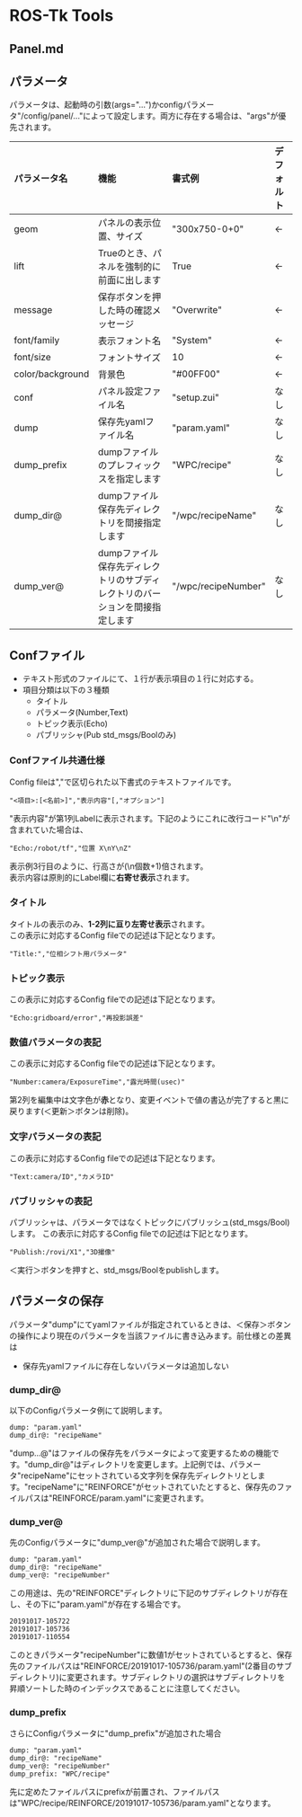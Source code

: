 # ROS-Tk Tools

## Panel.md  

## パラメータ  
パラメータは、起動時の引数(args="...")かconfigパラメータ"/config/panel/..."によって設定します。両方に存在する場合は、"args"が優先されます。

|パラメータ名|機能|書式例|デフォルト|
|:----|:----|:----|:----|
|geom|パネルの表示位置、サイズ|"300x750-0+0"|←|
|lift|Trueのとき、パネルを強制的に前面に出します|True|←|
|message|保存ボタンを押した時の確認メッセージ|"Overwrite"|←|
|font/family|表示フォント名|"System"|←|
|font/size|フォントサイズ|10|←|
|color/background|背景色|"#00FF00"|←|
|conf|パネル設定ファイル名|"setup.zui"|なし|
|dump|保存先yamlファイル名|"param.yaml"|なし|
|dump_prefix|dumpファイルのプレフィックスを指定します|"WPC/recipe"|なし|
|dump_dir@|dumpファイル保存先ディレクトリを間接指定します|"/wpc/recipeName"|なし|
|dump_ver@|dumpファイル保存先ディレクトリのサブディレクトリのバーションを間接指定します|"/wpc/recipeNumber"|なし|

## Confファイル  
- テキスト形式のファイルにて、１行が表示項目の１行に対応する。
- 項目分類は以下の３種類
  - タイトル
  - パラメータ(Number,Text)
  - トピック表示(Echo)
  - パブリッシャ(Pub std_msgs/Boolのみ)
  
### Confファイル共通仕様  
Config fileは","で区切られた以下書式のテキストファイルです。
~~~
"<項目>:[<名前>]","表示内容"[,"オプション"]
~~~
"表示内容"が第1列Labelに表示されます。下記のようにこれに改行コード"\n"が含まれていた場合は、
~~~
"Echo:/robot/tf","位置 X\nY\nZ"
~~~
表示例3行目のように、行高さが(\n個数+1)倍されます。  
表示内容は原則的にLabel欄に**右寄せ表示**されます。

### タイトル  
タイトルの表示のみ、**1-2列に亘り左寄せ表示**されます。  
この表示に対応するConfig fileでの記述は下記となります。
~~~
"Title:","位相シフト用パラメータ"
~~~
### トピック表示    
この表示に対応するConfig fileでの記述は下記となります。
~~~
"Echo:gridboard/error","再投影誤差"
~~~

### 数値パラメータの表記  
この表示に対応するConfig fileでの記述は下記となります。
~~~
"Number:camera/ExposureTime","露光時間(usec)"
~~~

第2列を編集中は文字色が**赤**となり、変更イベントで値の書込が完了すると黒に戻ります(＜更新＞ボタンは削除)。


### 文字パラメータの表記  
この表示に対応するConfig fileでの記述は下記となります。
~~~
"Text:camera/ID","カメラID"
~~~

### パブリッシャの表記  
パブリッシャは、パラメータではなくトピックにパブリッシュ(std_msgs/Bool)します。
この表示に対応するConfig fileでの記述は下記となります。
~~~
"Publish:/rovi/X1","3D撮像"
~~~
＜実行＞ボタンを押すと、std_msgs/Boolをpublishします。  


## パラメータの保存  
パラメータ"dump"にてyamlファイルが指定されているときは、＜保存＞ボタンの操作により現在のパラメータを当該ファイルに書き込みます。前仕様との差異は
- 保存先yamlファイルに存在しないパラメータは追加しない

### dump_dir@  
以下のConfigパラメータ例にて説明します。
~~~
dump: "param.yaml"
dump_dir@: "recipeName"
~~~
"dump...@"はファイルの保存先をパラメータによって変更するための機能です。"dump_dir@"はディレクトリを変更します。上記例では、パラメータ"recipeName"にセットされている文字列を保存先ディレクトリとします。"recipeName"に"REINFORCE"がセットされていたとすると、保存先のファイルパスは"REINFORCE/param.yaml"に変更されます。

### dump_ver@  
先のConfigパラメータに"dump_ver@"が追加された場合で説明します。
~~~
dump: "param.yaml"
dump_dir@: "recipeName"
dump_ver@: "recipeNumber"
~~~
この用途は、先の"REINFORCE"ディレクトリに下記のサブディレクトリが存在し、その下に"param.yaml"が存在する場合です。
~~~
20191017-105722
20191017-105736
20191017-110554
~~~
このときパラメータ"recipeNumber"に数値1がセットされているとすると、保存先のファイルパスは"REINFORCE/20191017-105736/param.yaml"(2番目のサブディレクトリ)に変更されます。サブディレクトリの選択はサブディレクトリを昇順ソートした時のインデックスであることに注意してください。

### dump_prefix  
さらにConfigパラメータに"dump_prefix"が追加された場合
~~~
dump: "param.yaml"
dump_dir@: "recipeName"
dump_ver@: "recipeNumber"
dump_prefix: "WPC/recipe"
~~~
先に定めたファイルパスにprefixが前置され、ファイルパスは"WPC/recipe/REINFORCE/20191017-105736/param.yaml"となります。
